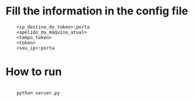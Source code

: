 # Fill the information in the config file

```
    <ip_destino_do_token>:porta
    <apelido_da_máquina_atual>
    <tempo_token>
    <token>
    <seu_ip>:porta
```


# How to run

```python

    python server.py

```